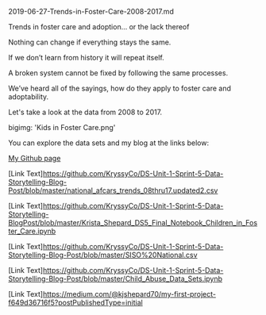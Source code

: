 2019-06-27-Trends-in-Foster-Care-2008-2017.md

Trends in foster care and adoption... or the lack thereof

Nothing can change if everything stays the same. 

If we don’t learn from history it will repeat itself. 

A broken system cannot be fixed by following the same processes.

We’ve heard all of the sayings, how do they apply to foster care and adoptability.

Let's take a look at the data from 2008 to 2017. 

bigimg: 'Kids in Foster Care.png'


You can explore the data sets and my blog at the links below:

[My Github page](kryssyco@github.io)

[Link Text]https://github.com/KryssyCo/DS-Unit-1-Sprint-5-Data-Storytelling-Blog-Post/blob/master/national_afcars_trends_08thru17.updated2.csv

[Link Text]https://github.com/KryssyCo/DS-Unit-1-Sprint-5-Data-Storytelling-BlogPost/blob/master/Krista_Shepard_DS5_Final_Notebook_Children_in_Foster_Care.ipynb

[Link Text]https://github.com/KryssyCo/DS-Unit-1-Sprint-5-Data-Storytelling-Blog-Post/blob/master/SISO%20National.csv

[Link Text]https://github.com/KryssyCo/DS-Unit-1-Sprint-5-Data-Storytelling-Blog-Post/blob/master/Child_Abuse_Data_Sets.ipynb

[Link Text]https://medium.com/@kjshepard70/my-first-project-f649d36716f5?postPublishedType=initial

